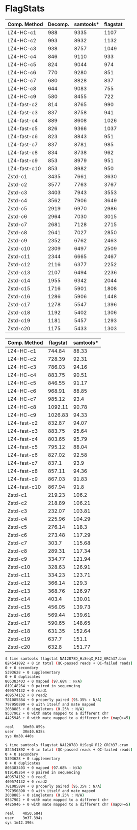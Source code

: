 # FlagStats

| Comp. Method | Decomp. | samtools* | flagstat |
|--------------|---------|-----------|----------|
| LZ4-HC-c1    | 988     | 9335      | 1107     |
| LZ4-HC-c2    | 993     | 8932      | 1132     |
| LZ4-HC-c3    | 938     | 8757      | 1049     |
| LZ4-HC-c4    | 846     | 9110      | 933      |
| LZ4-HC-c5    | 824     | 9044      | 974      |
| LZ4-HC-c6    | 770     | 9280      | 851      |
| LZ4-HC-c7    | 680     | 8828      | 837      |
| LZ4-HC-c8    | 644     | 9083      | 755      |
| LZ4-HC-c9    | 580     | 8455      | 722      |
| LZ4-fast-c2  | 814     | 8765      | 990      |
| LZ4-fast-c3  | 837     | 8758      | 941      |
| LZ4-fast-c4  | 889     | 8608      | 1026     |
| LZ4-fast-c5  | 826     | 9366      | 1037     |
| LZ4-fast-c6  | 823     | 8843      | 951      |
| LZ4-fast-c7  | 837     | 8781      | 985      |
| LZ4-fast-c8  | 834     | 8738      | 962      |
| LZ4-fast-c9  | 853     | 8979      | 951      |
| LZ4-fast-c10 | 853     | 8982      | 950      |
| Zstd-c1      | 3435    | 7661      | 3630     |
| Zstd-c2      | 3577    | 7763      | 3767     |
| Zstd-c3      | 3403    | 7943      | 3553     |
| Zstd-c4      | 3562    | 7906      | 3649     |
| Zstd-c5      | 2919    | 6970      | 2986     |
| Zstd-c6      | 2964    | 7030      | 3015     |
| Zstd-c7      | 2681    | 7128      | 2715     |
| Zstd-c8      | 2641    | 7027      | 2850     |
| Zstd-c9      | 2352    | 6762      | 2463     |
| Zstd-c10     | 2309    | 6497      | 2509     |
| Zstd-c11     | 2344    | 6665      | 2467     |
| Zstd-c12     | 2116    | 6377      | 2252     |
| Zstd-c13     | 2107    | 6494      | 2236     |
| Zstd-c14     | 1955    | 6342      | 2044     |
| Zstd-c15     | 1716    | 5901      | 1808     |
| Zstd-c16     | 1286    | 5906      | 1448     |
| Zstd-c17     | 1278    | 5547      | 1396     |
| Zstd-c18     | 1192    | 5402      | 1306     |
| Zstd-c19     | 1181    | 5457      | 1293     |
| Zstd-c20     | 1175    | 5433      | 1303     |

| Comp. Method | flagstat | samtools* |
|--------------|----------|-----------|
| LZ4-HC-c1    | 744.84   | 88.33     |
| LZ4-HC-c2    | 728.39   | 92.31     |
| LZ4-HC-c3    | 786.03   | 94.16     |
| LZ4-HC-c4    | 883.75   | 90.51     |
| LZ4-HC-c5    | 846.55   | 91.17     |
| LZ4-HC-c6    | 968.91   | 88.85     |
| LZ4-HC-c7    | 985.12   | 93.4      |
| LZ4-HC-c8    | 1092.11  | 90.78     |
| LZ4-HC-c9    | 1026.83  | 94.33     |
| LZ4-fast-c2  | 832.87   | 94.07     |
| LZ4-fast-c3  | 883.75   | 95.64     |
| LZ4-fast-c4  | 803.65   | 95.79     |
| LZ4-fast-c5  | 795.12   | 88.04     |
| LZ4-fast-c6  | 827.02   | 92.58     |
| LZ4-fast-c7  | 837.1    | 93.9      |
| LZ4-fast-c8  | 857.11   | 94.36     |
| LZ4-fast-c9  | 867.03   | 91.83     |
| LZ4-fast-c10 | 867.94   | 91.8      |
| Zstd-c1      | 219.23   | 106.2     |
| Zstd-c2      | 218.89   | 106.21    |
| Zstd-c3      | 232.07   | 103.81    |
| Zstd-c4      | 225.96   | 104.29    |
| Zstd-c5      | 276.14   | 118.3     |
| Zstd-c6      | 273.48   | 117.29    |
| Zstd-c7      | 303.7    | 115.68    |
| Zstd-c8      | 289.31   | 117.34    |
| Zstd-c9      | 334.77   | 121.94    |
| Zstd-c10     | 328.63   | 126.91    |
| Zstd-c11     | 334.23   | 123.71    |
| Zstd-c12     | 366.14   | 129.3     |
| Zstd-c13     | 368.76   | 126.97    |
| Zstd-c14     | 403.4    | 130.01    |
| Zstd-c15     | 456.05   | 139.73    |
| Zstd-c16     | 569.44   | 139.61    |
| Zstd-c17     | 590.65   | 148.65    |
| Zstd-c18     | 631.35   | 152.64    |
| Zstd-c19     | 637.7    | 151.1     |
| Zstd-c20     | 632.8    | 151.77    |

```bash
$ time samtools flagstat NA12878D_HiSeqX_R12_GRCh37.bam
824541892 + 0 in total (QC-passed reads + QC-failed reads)
0 + 0 secondary
5393628 + 0 supplementary
0 + 0 duplicates
805383403 + 0 mapped (97.68% : N/A)
819148264 + 0 paired in sequencing
409574132 + 0 read1
409574132 + 0 read2
781085884 + 0 properly paired (95.35% : N/A)
797950890 + 0 with itself and mate mapped
2038885 + 0 singletons (0.25% : N/A)
9537902 + 0 with mate mapped to a different chr
4425946 + 0 with mate mapped to a different chr (mapQ>=5)

real	30m50.059s
user	30m10.638s
sys	0m38.440s
```

```bash
$ time samtools flagstat NA12878D_HiSeqX_R12_GRCh37.cram
824541892 + 0 in total (QC-passed reads + QC-failed reads)
0 + 0 secondary
5393628 + 0 supplementary
0 + 0 duplicates
805383403 + 0 mapped (97.68% : N/A)
819148264 + 0 paired in sequencing
409574132 + 0 read1
409574132 + 0 read2
781085884 + 0 properly paired (95.35% : N/A)
797950890 + 0 with itself and mate mapped
2038885 + 0 singletons (0.25% : N/A)
9537902 + 0 with mate mapped to a different chr
4425946 + 0 with mate mapped to a different chr (mapQ>=5)

real	4m50.684s
user	3m37.394s
sys	1m12.396s
```